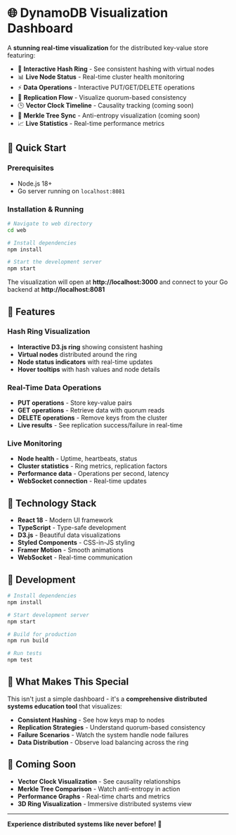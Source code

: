 # 🌐 DynamoDB Visualization Dashboard

A **stunning real-time visualization** for the distributed key-value store featuring:

- 🔄 **Interactive Hash Ring** - See consistent hashing with virtual nodes
- 📊 **Live Node Status** - Real-time cluster health monitoring  
- ⚡ **Data Operations** - Interactive PUT/GET/DELETE operations
- 🔄 **Replication Flow** - Visualize quorum-based consistency
- 🕒 **Vector Clock Timeline** - Causality tracking (coming soon)
- 🌳 **Merkle Tree Sync** - Anti-entropy visualization (coming soon)
- 📈 **Live Statistics** - Real-time performance metrics

## 🚀 Quick Start

### Prerequisites
- Node.js 18+ 
- Go server running on `localhost:8081`

### Installation & Running

```bash
# Navigate to web directory
cd web

# Install dependencies
npm install

# Start the development server
npm start
```

The visualization will open at **http://localhost:3000** and connect to your Go backend at **http://localhost:8081**

## 🎯 Features

### Hash Ring Visualization
- **Interactive D3.js ring** showing consistent hashing
- **Virtual nodes** distributed around the ring
- **Node status indicators** with real-time updates
- **Hover tooltips** with hash values and node details

### Real-Time Data Operations
- **PUT operations** - Store key-value pairs
- **GET operations** - Retrieve data with quorum reads
- **DELETE operations** - Remove keys from the cluster
- **Live results** - See replication success/failure in real-time

### Live Monitoring
- **Node health** - Uptime, heartbeats, status
- **Cluster statistics** - Ring metrics, replication factors
- **Performance data** - Operations per second, latency
- **WebSocket connection** - Real-time updates

## 🎨 Technology Stack

- **React 18** - Modern UI framework
- **TypeScript** - Type-safe development
- **D3.js** - Beautiful data visualizations
- **Styled Components** - CSS-in-JS styling
- **Framer Motion** - Smooth animations
- **WebSocket** - Real-time communication

## 🔧 Development

```bash
# Install dependencies
npm install

# Start development server
npm start

# Build for production
npm run build

# Run tests
npm test
```

## 🌟 What Makes This Special

This isn't just a simple dashboard - it's a **comprehensive distributed systems education tool** that visualizes:

- **Consistent Hashing** - See how keys map to nodes
- **Replication Strategies** - Understand quorum-based consistency
- **Failure Scenarios** - Watch the system handle node failures
- **Data Distribution** - Observe load balancing across the ring

## 🎯 Coming Soon

- **Vector Clock Visualization** - See causality relationships
- **Merkle Tree Comparison** - Watch anti-entropy in action
- **Performance Graphs** - Real-time charts and metrics
- **3D Ring Visualization** - Immersive distributed systems view

---

**Experience distributed systems like never before!** 🚀 